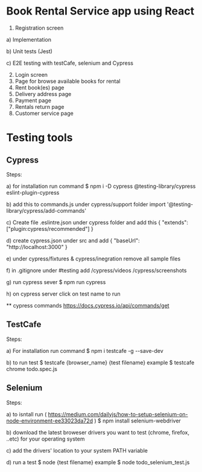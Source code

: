# Book Rental Service app using React

1. Registration screen

a) Implementation

b) Unit tests (Jest)

c) E2E testing with testCafe, selenium and Cypress

2. Login screen
3. Page for browse available books for rental
4. Rent book(es) page
5. Delivery address page
6. Payment page
7. Rentals return page
8. Customer service page

# Testing tools

## Cypress

Steps:

a) for installation run command
$ npm i -D cypress @testing-library/cypress eslint-plugin-cypress

b) add this to commands.js under cypress/support folder
import '@testing-library/cypress/add-commands'

c) Create file .eslintre.json under cypress folder and add this
{
    "extends": ["plugin:cypress/recommended"]
}

d) create cypress.json under src and add
{
    "baseUrl": "http://localhost:3000"
}

e) under cypress/fixtures & cypress/inegration remove all sample files

f) in .gitignore under #testing add
/cypress/videos
/cypress/screenshots

g) run cypress sever
$ npm run cypress

h) on cypress server click on test name to run

** cypress commands
https://docs.cypress.io/api/commands/get

## TestCafe

Steps:

a) For installation run command
$ npm i testcafe -g --save-dev

b) to run test 
$ testcafe {browser_name} {test filename}
example
$ testcafe chrome todo.spec.js

## Selenium

Steps:

a) to isntall run ( https://medium.com/dailyjs/how-to-setup-selenium-on-node-environment-ee33023da72d )
$ npm install selenium-webdriver

b) download the latest broweser drivers you want to test (chrome, firefox, ..etc) for your operating system

c) add the drivers' location to your system PATH variable 

d) run a test 
$ node {test filename}
example
$ node todo_selenium_test.js
